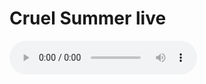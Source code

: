 # Cruel Summer live

<audio controls><source type="audio/mpeg" src="./audio/cruel-summer-live.mp3"></source>Your browser does not support the audio element.</audio>

